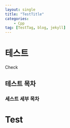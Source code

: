 ```yaml
---
layout: single
title: "TestTitle"
categories:
    - Cpp
tag: [TestTag, blog, jekyll]
---
```


# 테스트

Check

## 테스트 목차

### 세스트 세부 목차

# Test
